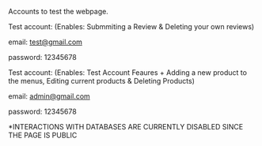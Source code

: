 Accounts to test the webpage.

Test account: (Enables: Submmiting a Review & Deleting your own reviews)

email: test@gmail.com

password: 12345678


Test account: (Enables: Test Account Feaures + Adding a new product to the menus, Editing current products & Deleting Products)

email: admin@gmail.com

password: 12345678


*INTERACTIONS WITH DATABASES ARE CURRENTLY DISABLED SINCE THE PAGE IS PUBLIC